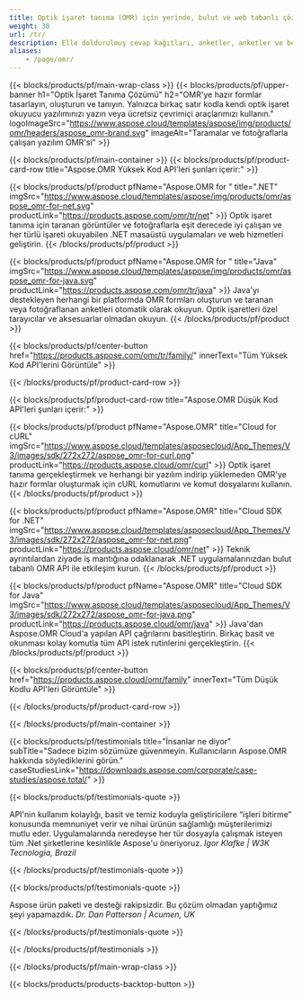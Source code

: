 ```yaml
---
title: Optik işaret tanıma (OMR) için yerinde, bulut ve web tabanlı çözümler
weight: 30
url: /tr/
description: Elle doldurulmuş cevap kağıtları, anketler, anketler ve benzer formlar oluşturun ve tanıyın. Donanım sistemleriyle aynı düzeyde rekabet eden OMR yazılımı oluşturun.
aliases:
    - /page/omr/
---
```


{{< blocks/products/pf/main-wrap-class >}}
{{< blocks/products/pf/upper-banner h1="Optik İşaret Tanıma Çözümü" h2="OMR&#39;ye hazır formlar tasarlayın, oluşturun ve tanıyın. Yalnızca birkaç satır kodla kendi optik işaret okuyucu yazılımınızı yazın veya ücretsiz çevrimiçi araçlarımızı kullanın." logoImageSrc="https://www.aspose.cloud/templates/aspose/img/products/omr/headers/aspose_omr-brand.svg" imageAlt="Taramalar ve fotoğraflarla çalışan yazılım OMR&#39;si" >}}

{{< blocks/products/pf/main-container >}}
{{< blocks/products/pf/product-card-row title="Aspose.OMR Yüksek Kod API&#39;leri şunları içerir:" >}}

{{< blocks/products/pf/product pfName="Aspose.OMR for " title=".NET" imgSrc="https://www.aspose.cloud/templates/aspose/img/products/omr/aspose_omr-for-net.svg" productLink="https://products.aspose.com/omr/tr/net" >}}
Optik işaret tanıma için taranan görüntüler ve fotoğraflarla eşit derecede iyi çalışan ve her türlü işareti okuyabilen .NET masaüstü uygulamaları ve web hizmetleri geliştirin.
{{< /blocks/products/pf/product >}}

{{< blocks/products/pf/product pfName="Aspose.OMR for " title="Java" imgSrc="https://www.aspose.cloud/templates/aspose/img/products/omr/aspose_omr-for-java.svg" productLink="https://products.aspose.com/omr/tr/java" >}}
Java&#39;yı destekleyen herhangi bir platformda OMR formları oluşturun ve taranan veya fotoğraflanan anketleri otomatik olarak okuyun. Optik işaretleri özel tarayıcılar ve aksesuarlar olmadan okuyun.
{{< /blocks/products/pf/product >}}

{{< blocks/products/pf/center-button href="https://products.aspose.com/omr/tr/family/" innerText="Tüm Yüksek Kod API&#39;lerini Görüntüle" >}}

{{< /blocks/products/pf/product-card-row >}}

{{< blocks/products/pf/product-card-row title="Aspose.OMR Düşük Kod API&#39;leri şunları içerir:" >}}

{{< blocks/products/pf/product pfName="Aspose.OMR" title="Cloud for cURL" imgSrc="https://www.aspose.cloud/templates/asposecloud/App_Themes/V3/images/sdk/272x272/aspose_omr-for-curl.png" productLink="https://products.aspose.cloud/omr/curl" >}}
Optik işaret tanıma gerçekleştirmek ve herhangi bir yazılım indirip yüklemeden OMR&#39;ye hazır formlar oluşturmak için cURL komutlarını ve komut dosyalarını kullanın.
{{< /blocks/products/pf/product >}}

{{< blocks/products/pf/product pfName="Aspose.OMR" title="Cloud SDK for .NET" imgSrc="https://www.aspose.cloud/templates/asposecloud/App_Themes/V3/images/sdk/272x272/aspose_omr-for-net.png" productLink="https://products.aspose.cloud/omr/net" >}}
Teknik ayrıntılardan ziyade iş mantığına odaklanarak .NET uygulamalarınızdan bulut tabanlı OMR API ile etkileşim kurun.
{{< /blocks/products/pf/product >}}

{{< blocks/products/pf/product pfName="Aspose.OMR" title="Cloud SDK for Java" imgSrc="https://www.aspose.cloud/templates/asposecloud/App_Themes/V3/images/sdk/272x272/aspose_omr-for-java.png" productLink="https://products.aspose.cloud/omr/java" >}}
Java&#39;dan Aspose.OMR Cloud&#39;a yapılan API çağrılarını basitleştirin. Birkaç basit ve okunması kolay komutla tüm API istek rutinlerini gerçekleştirin.
{{< /blocks/products/pf/product >}}

{{< blocks/products/pf/center-button href="https://products.aspose.cloud/omr/family" innerText="Tüm Düşük Kodlu API&#39;leri Görüntüle" >}}

{{< /blocks/products/pf/product-card-row >}}

{{< /blocks/products/pf/main-container >}}

{{< blocks/products/pf/testimonials title="İnsanlar ne diyor" subTitle="Sadece bizim sözümüze güvenmeyin. Kullanıcıların Aspose.OMR hakkında söylediklerini görün." caseStudiesLink="https://downloads.aspose.com/corporate/case-studies/aspose.total/" >}}

{{< blocks/products/pf/testimonials-quote >}}
<p class="first">
 API&#39;nin kullanım kolaylığı, basit ve temiz koduyla geliştiricilere “işleri bitirme” konusunda memnuniyet verir ve nihai ürünün sağlamlığı müşterilerimizi mutlu eder. Uygulamalarında neredeyse her tür dosyayla çalışmak isteyen tüm .Net şirketlerine kesinlikle Aspose&#39;u öneriyoruz.
 <em>
  Igor Klafke | W3K Tecnologia, Brazil
 </em>
</p>

{{< /blocks/products/pf/testimonials-quote >}}

{{< blocks/products/pf/testimonials-quote >}}
<p class="second">
 Aspose ürün paketi ve desteği rakipsizdir. Bu çözüm olmadan yaptığımız şeyi yapamazdık.
 <em>
  Dr. Dan Patterson | Acumen, UK
 </em>
</p>

{{< /blocks/products/pf/testimonials-quote >}}

{{< /blocks/products/pf/testimonials >}}

{{< /blocks/products/pf/main-wrap-class >}}

{{< blocks/products/products-backtop-button >}}
